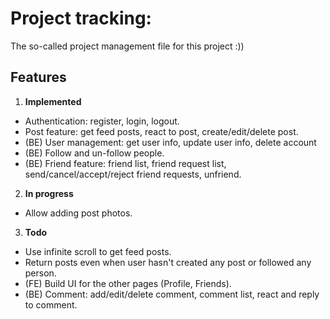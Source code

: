 # Project tracking:

The so-called project management file for this project :))

## Features

1. **Implemented**

- Authentication: register, login, logout.
- Post feature: get feed posts, react to post, create/edit/delete post.
- (BE) User management: get user info, update user info, delete account
- (BE) Follow and un-follow people.
- (BE) Friend feature: friend list, friend request list, send/cancel/accept/reject friend requests, unfriend.

2. **In progress**

- Allow adding post photos.

3. **Todo**

- Use infinite scroll to get feed posts.
- Return posts even when user hasn't created any post or followed any person.
- (FE) Build UI for the other pages (Profile, Friends).
- (BE) Comment: add/edit/delete comment, comment list, react and reply to comment.